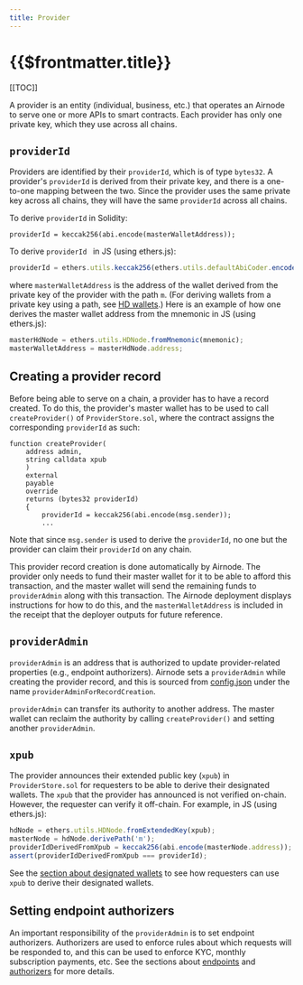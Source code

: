 ```yaml
---
title: Provider
---
```


# {{$frontmatter.title}}

<TocHeader />
[[TOC]]

A provider is an entity (individual, business, etc.) that operates an Airnode to serve one or more APIs to smart contracts.
Each provider has only one private key, which they use across all chains.

## `providerId`

Providers are identified by their `providerId`, which is of type `bytes32`.
A provider's `providerId` is derived from their private key, and there is a one-to-one mapping between the two.
Since the provider uses the same private key across all chains, they will have the same `providerId` across all chains.


To derive `providerId` in Solidity:
```solidity
providerId = keccak256(abi.encode(masterWalletAddress));
```
To derive `providerId ` in JS (using ethers.js):
```js
providerId = ethers.utils.keccak256(ethers.utils.defaultAbiCoder.encode(['address'], [masterWalletAddress]));
```
where `masterWalletAddress` is the address of the wallet derived from the private key of the provider with the path `m`.
(For deriving wallets from a private key using a path, see [HD wallets](https://github.com/ethereumbook/ethereumbook/blob/develop/05wallets.asciidoc#hd_wallets).)
Here is an example of how one derives the master wallet address from the mnemonic in JS (using ethers.js):
```js
masterHdNode = ethers.utils.HDNode.fromMnemonic(mnemonic);
masterWalletAddress = masterHdNode.address;
```

## Creating a provider record

Before being able to serve on a chain, a provider has to have a record created.
To do this, the provider's master wallet has to be used to call `createProvider()` of `ProviderStore.sol`, where the contract assigns the corresponding `providerId` as such:

```solidity
function createProvider(
    address admin,
    string calldata xpub
    )
    external
    payable
    override
    returns (bytes32 providerId)
    {
        providerId = keccak256(abi.encode(msg.sender));
        ...
```

Note that since `msg.sender` is used to derive the `providerId`, no one but the provider can claim their `providerId` on any chain.

This provider record creation is done automatically by Airnode.
The provider only needs to fund their master wallet for it to be able to afford this transaction, and the master wallet will send the remaining funds to `providerAdmin` along with this transaction.
The Airnode deployment displays instructions for how to do this, and the `masterWalletAddress` is included in the receipt that the deployer outputs for future reference. 

## `providerAdmin`

`providerAdmin` is an address that is authorized to update provider-related properties (e.g., endpoint authorizers).
Airnode sets a `providerAdmin` while creating the provider record, and this is sourced from [config.json](../../deployment-files/config-json.md) under the name `providerAdminForRecordCreation`.

`providerAdmin` can transfer its authority to another address.
The master wallet can reclaim the authority by calling `createProvider()` and setting another `providerAdmin`.

## `xpub`

The provider announces their extended public key (`xpub`) in `ProviderStore.sol` for requesters to be able to derive their designated wallets.
The `xpub` that the provider has announced is not verified on-chain.
However, the requester can verify it off-chain.
For example, in JS (using ethers.js):
```js
hdNode = ethers.utils.HDNode.fromExtendedKey(xpub);
masterNode = hdNode.derivePath('m');
providerIdDerivedFromXpub = keccak256(abi.encode(masterNode.address));
assert(providerIdDerivedFromXpub === providerId);
```

See the [section about designated wallets](designated-wallet.md) to see how requesters can use `xpub` to derive their designated wallets.

## Setting endpoint authorizers

An important responsibility of the `providerAdmin` is to set endpoint authorizers.
Authorizers are used to enforce rules about which requests will be responded to, and this can be used to enforce KYC, monthly subscription payments, etc.
See the sections about [endpoints](endpoint.md) and [authorizers](authorizer.md) for more details.
